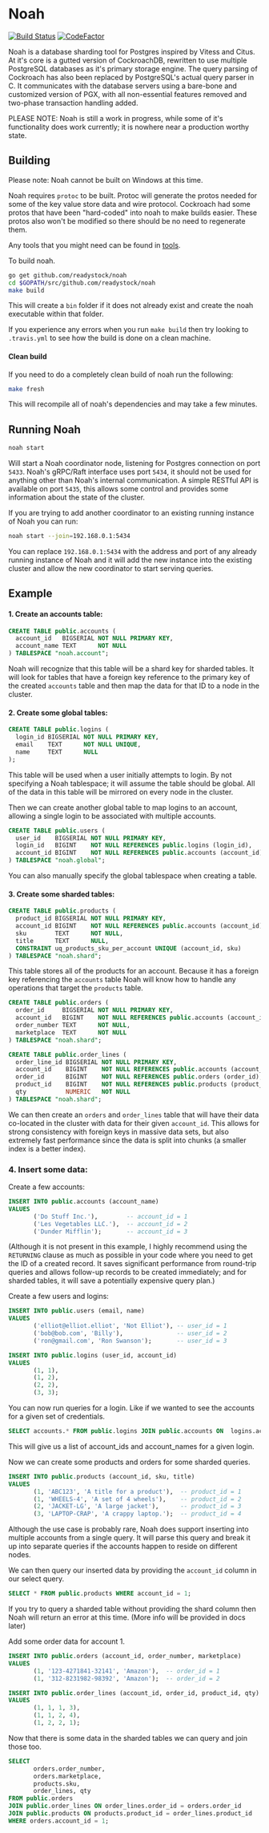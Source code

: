 # Noah 
[![Build Status](https://travis-ci.com/readystock/noah.svg?token=QvXZjJzgiir2JHLaKFrG&branch=master)](https://travis-ci.com/readystock/noah)
[![CodeFactor](https://www.codefactor.io/repository/github/readystock/noah/badge)](https://www.codefactor.io/repository/github/readystock/noah)

Noah is a database sharding tool for Postgres inspired by Vitess and Citus. 
At it's core is a gutted version of CockroachDB, rewritten to use multiple PostgreSQL databases as it's primary storage engine.
The query parsing of Cockroach has also been replaced by PostgreSQL's actual query parser in C. 
It communicates with the database servers using a bare-bone and customized version of PGX, with all non-essential features removed and two-phase transaction handling added.

PLEASE NOTE: Noah is still a work in progress, while some of it's functionality does work currently; it is nowhere near a production worthy state. 

## Building

Please note: Noah cannot be built on Windows at this time.

Noah requires `protoc` to be built. Protoc will generate the protos needed for
some of the key value store data and wire protocol. Cockroach had some protos
that have been "hard-coded" into noah to make builds easier. These protos also
won't be modified so there should be no need to regenerate them.

Any tools that you might need can be found in [tools](./docs/Tools.md).

To build noah.
```bash
go get github.com/readystock/noah
cd $GOPATH/src/github.com/readystock/noah
make build
```

This will create a `bin` folder if it does not already exist and create the noah executable within 
that folder.

If you experience any errors when you run `make build` then try looking to `.travis.yml` to see how
the build is done on a clean machine.

#### Clean build

If you need to do a completely clean build of noah run the following:
```bash
make fresh
```
This will recompile all of noah's dependencies and may take a few minutes.

## Running Noah

```bash
noah start
```

Will start a Noah coordinator node, listening for Postgres connection on port `5433`.
Noah's gRPC/Raft interface uses port `5434`, it should not be used for anything other than 
Noah's internal communication.
A simple RESTful API is available on port `5435`, this allows some control and provides some
information about the state of the cluster.


If you are trying to add another coordinator to an existing running instance of Noah you can run:

```bash
noah start --join=192.168.0.1:5434
```

You can replace `192.168.0.1:5434` with the address and port of any already running instance of
Noah and it will add the new instance into the existing cluster and allow the new coordinator to 
start serving queries.

## Example

#### 1. Create an accounts table:

```sql
CREATE TABLE public.accounts (
  account_id   BIGSERIAL NOT NULL PRIMARY KEY,
  account_name TEXT      NOT NULL
) TABLESPACE "noah.account";
```

Noah will recognize that this table will be a shard key for sharded tables. 
It will look for tables that have a foreign key reference to the primary key of the created
`accounts` table and then map the data for that ID to a node in the cluster.

#### 2. Create some global tables:

```sql
CREATE TABLE public.logins (
  login_id BIGSERIAL NOT NULL PRIMARY KEY,
  email    TEXT      NOT NULL UNIQUE,
  name     TEXT      NULL
);
```

This table will be used when a user initially attempts to login. By not specifying
a Noah tablespace; it will assume the table should be global. All of the data in this
table will be mirrored on every node in the cluster.

Then we can create another global table to map logins to an account, allowing a single
login to be associated with multiple accounts.

```sql
CREATE TABLE public.users (
  user_id    BIGSERIAL NOT NULL PRIMARY KEY,
  login_id   BIGINT    NOT NULL REFERENCES public.logins (login_id),
  account_id BIGINT    NOT NULL REFERENCES public.accounts (account_id)
) TABLESPACE "noah.global";
```

You can also manually specify the global tablespace when creating a table.

#### 3. Create some sharded tables:

```sql
CREATE TABLE public.products (
  product_id BIGSERIAL NOT NULL PRIMARY KEY,
  account_id BIGINT    NOT NULL REFERENCES public.accounts (account_id),
  sku        TEXT      NOT NULL,
  title      TEXT      NULL,
  CONSTRAINT uq_products_sku_per_account UNIQUE (account_id, sku)
) TABLESPACE "noah.shard";
```

This table stores all of the products for an account. Because it has a foreign key referencing
the `accounts` table Noah will know how to handle any operations that target the `products` 
table. 

```sql
CREATE TABLE public.orders (
  order_id     BIGSERIAL NOT NULL PRIMARY KEY,
  account_id   BIGINT    NOT NULL REFERENCES public.accounts (account_id),
  order_number TEXT      NOT NULL,
  marketplace  TEXT      NOT NULL
) TABLESPACE "noah.shard";
```

```sql
CREATE TABLE public.order_lines (
  order_line_id BIGSERIAL NOT NULL PRIMARY KEY,
  account_id    BIGINT    NOT NULL REFERENCES public.accounts (account_id),
  order_id      BIGINT    NOT NULL REFERENCES public.orders (order_id),
  product_id    BIGINT    NOT NULL REFERENCES public.products (product_id),
  qty           NUMERIC   NOT NULL
) TABLESPACE "noah.shard";
```

We can then create an `orders` and `order_lines` table that will have their data co-located
in the cluster with data for their given `account_id`. This allows for strong consistency
with foreign keys in massive data sets, but also extremely fast performance since the 
data is split into chunks (a smaller index is a better index).

### 4. Insert some data:

Create a few accounts:

```sql
INSERT INTO public.accounts (account_name) 
VALUES
       ('Do Stuff Inc.'),        -- account_id = 1
       ('Les Vegetables LLC.'),  -- account_id = 2
       ('Dunder Mifflin');       -- account_id = 3
```
(Although it is not present in this example, I highly recommend using the `RETURNING` clause as much
as possible in your code where you need to get the ID of a created record. It saves significant
performance from round-trip queries and allows follow-up records to be created immediately; and 
for sharded tables, it will save a potentially expensive query plan.)

Create a few users and logins:

```sql
INSERT INTO public.users (email, name) 
VALUES
       ('elliot@elliot.elliot', 'Not Elliot'), -- user_id = 1
       ('bob@bob.com', 'Billy'),               -- user_id = 2
       ('ron@gmail.com', 'Ron Swanson');       -- user_id = 3
```

```sql
INSERT INTO public.logins (user_id, account_id) 
VALUES
       (1, 1),
       (1, 2),
       (2, 2),
       (3, 3);
```

You can now run queries for a login. Like if we wanted to see the accounts for a given
set of credentials.

```sql
SELECT accounts.* FROM public.logins JOIN public.accounts ON  logins.account_id = accounts.account_id JOIN public.users ON logins.user_id = users.user_id WHERE users.email = 'elliot@elliot.elliot' LIMIT 1;
```

This will give us a list of account_ids and account_names for a given login.

Now we can create some products and orders for some sharded queries.

```sql
INSERT INTO public.products (account_id, sku, title) 
VALUES 
       (1, 'ABC123', 'A title for a product'),  -- product_id = 1
       (1, 'WHEELS-4', 'A set of 4 wheels'),    -- product_id = 2
       (2, 'JACKET-LG', 'A large jacket'),      -- product_id = 3
       (3, 'LAPTOP-CRAP', 'A crappy laptop.');  -- product_id = 4
```

Although the use case is probably rare, Noah does support inserting into multiple accounts from a
single query. It will parse this query and break it up into separate queries if the accounts happen
to reside on different nodes.

We can then query our inserted data by providing the `account_id` column in our select query.

```sql
SELECT * FROM public.products WHERE account_id = 1;
```

If you try to query a sharded table without providing the shard column then Noah will return an 
error at this time. (More info will be provided in docs later)

Add some order data for account 1.

```sql
INSERT INTO public.orders (account_id, order_number, marketplace) 
VALUES
       (1, '123-4271841-32141', 'Amazon'),  -- order_id = 1
       (1, '312-8231982-98392', 'Amazon');  -- order_id = 2
```

```sql
INSERT INTO public.order_lines (account_id, order_id, product_id, qty)
VALUES 
       (1, 1, 1, 3),
       (1, 1, 2, 4),
       (1, 2, 2, 1);
```

Now that there is some data in the sharded tables we can query and join those too.

```sql
SELECT 
       orders.order_number, 
       orders.marketplace, 
       products.sku, 
       order_lines, qty
FROM public.orders
JOIN public.order_lines ON order_lines.order_id = orders.order_id
JOIN public.products ON products.product_id = order_lines.product_id
WHERE orders.account_id = 1;
```